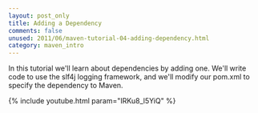 ```yaml
---
layout: post_only
title: Adding a Dependency
comments: false
unused: 2011/06/maven-tutorial-04-adding-dependency.html
category: maven_intro
---
```


In this tutorial we'll learn about dependencies by adding one. We'll write code to use the slf4j logging framework, and we'll modify our pom.xml to specify the dependency to Maven.

{% include youtube.html param="IRKu8_l5YiQ" %}

